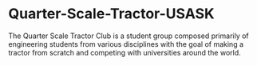 # Quarter-Scale-Tractor-USASK
The Quarter Scale Tractor Club is a student group composed primarily of engineering students from various disciplines with the goal of  making a tractor from scratch and competing with universities around the world.
